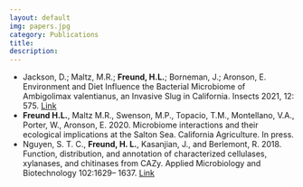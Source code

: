 ```yaml
---
layout: default
img: papers.jpg
category: Publications
title:
description:
---
```

* Jackson, D.; Maltz, M.R.; **Freund, H.L.**; Borneman, J.; Aronson, E. Environment and Diet Influence the Bacterial
Microbiome of Ambigolimax valentianus, an Invasive Slug in California. Insects 2021, 12: 575. [Link](https://pubmed.ncbi.nlm.nih.gov/34201881/)
* **Freund H.L.**, Maltz M.R., Swenson, M.P., Topacio, T.M., Montellano, V.A., Porter, W., Aronson, E. 2020. Microbiome
interactions and their ecological implications at the Salton Sea. California Agriculture. In press.
* Nguyen, S. T. C., **Freund, H. L.**, Kasanjian, J., and Berlemont, R. 2018. Function, distribution, and annotation of characterized cellulases, xylanases, and chitinases from CAZy. Applied Microbiology and Biotechnology 102:1629– 1637. [Link](https://pubmed.ncbi.nlm.nih.gov/29359269/)
